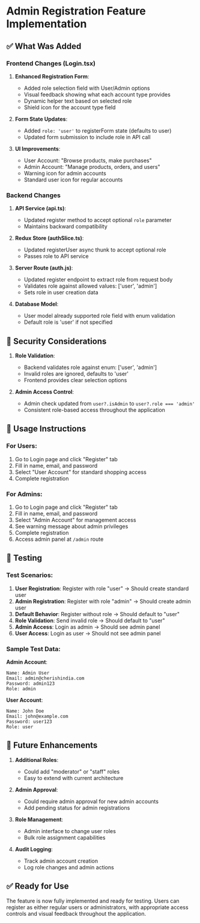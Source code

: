 # Admin Registration Feature Implementation

## ✅ What Was Added

### Frontend Changes (Login.tsx)

1. **Enhanced Registration Form**:
   - Added role selection field with User/Admin options
   - Visual feedback showing what each account type provides
   - Dynamic helper text based on selected role
   - Shield icon for the account type field

2. **Form State Updates**:
   - Added `role: 'user'` to registerForm state (defaults to user)
   - Updated form submission to include role in API call

3. **UI Improvements**:
   - User Account: "Browse products, make purchases" 
   - Admin Account: "Manage products, orders, and users"
   - Warning icon for admin accounts
   - Standard user icon for regular accounts

### Backend Changes

1. **API Service (api.ts)**:
   - Updated register method to accept optional `role` parameter
   - Maintains backward compatibility

2. **Redux Store (authSlice.ts)**:
   - Updated registerUser async thunk to accept optional role
   - Passes role to API service

3. **Server Route (auth.js)**:
   - Updated register endpoint to extract role from request body
   - Validates role against allowed values: ['user', 'admin']
   - Sets role in user creation data

4. **Database Model**:
   - User model already supported role field with enum validation
   - Default role is 'user' if not specified

## 🔐 Security Considerations

1. **Role Validation**:
   - Backend validates role against enum: ['user', 'admin']
   - Invalid roles are ignored, defaults to 'user'
   - Frontend provides clear selection options

2. **Admin Access Control**:
   - Admin check updated from `user?.isAdmin` to `user?.role === 'admin'`
   - Consistent role-based access throughout the application

## 📝 Usage Instructions

### For Users:
1. Go to Login page and click "Register" tab
2. Fill in name, email, and password
3. Select "User Account" for standard shopping access
4. Complete registration

### For Admins:
1. Go to Login page and click "Register" tab  
2. Fill in name, email, and password
3. Select "Admin Account" for management access
4. See warning message about admin privileges
5. Complete registration
6. Access admin panel at `/admin` route

## 🎯 Testing

### Test Scenarios:
1. **User Registration**: Register with role "user" → Should create standard user
2. **Admin Registration**: Register with role "admin" → Should create admin user
3. **Default Behavior**: Register without role → Should default to "user"
4. **Role Validation**: Send invalid role → Should default to "user"
5. **Admin Access**: Login as admin → Should see admin panel
6. **User Access**: Login as user → Should not see admin panel

### Sample Test Data:

**Admin Account**:
```
Name: Admin User
Email: admin@cherishindia.com  
Password: admin123
Role: admin
```

**User Account**:
```
Name: John Doe
Email: john@example.com
Password: user123
Role: user
```

## 🔄 Future Enhancements

1. **Additional Roles**:
   - Could add "moderator" or "staff" roles
   - Easy to extend with current architecture

2. **Admin Approval**:
   - Could require admin approval for new admin accounts
   - Add pending status for admin registrations

3. **Role Management**:
   - Admin interface to change user roles
   - Bulk role assignment capabilities

4. **Audit Logging**:
   - Track admin account creation
   - Log role changes and admin actions

## ✅ Ready for Use

The feature is now fully implemented and ready for testing. Users can register as either regular users or administrators, with appropriate access controls and visual feedback throughout the application.